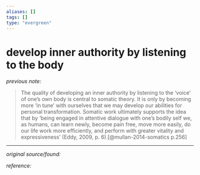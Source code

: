 ```yaml
---
aliases: []
tags: []
type: "evergreen"
---
```


# develop inner authority by listening to the body

_previous note:_ 

>The quality of developing an inner authority by listening to the ‘voice’ of one’s own body is central to somatic theory. It is only by becoming more ‘in tune’ with ourselves that we may develop our abilities for personal transformation. Somatic work ultimately supports the idea that by ‘being engaged in attentive dialogue with one’s bodily self we, as humans, can learn newly, become pain free, move more easily, do our life work more efficiently, and perform with greater vitality and expressiveness’ (Eddy, 2009, p. 6).[@mullan-2014-somatics p.256]

---

_original source/found:_ 

_reference:_ 



